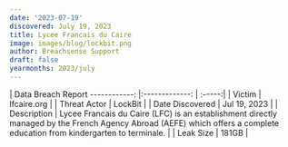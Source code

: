 ```yaml
---
date: '2023-07-19'
discovered: July 19, 2023
title: Lycee Francais du Caire
image: images/blog/lockbit.png
author: Breachsense Support
draft: false
yearmonths: 2023/july
---
```



| Data Breach Report
------------:     |:-------------:    | :-----:|
| Victim      | lfcaire.org      | 
| Threat Actor      | LockBit      | 
| Date Discovered      | Jul 19, 2023      | 
| Description      | Lycee Francais du Caire (LFC) is an establishment directly managed by the French Agency Abroad (AEFE) which offers a complete education from kindergarten to terminale.      | 
| Leak Size      | 181GB      | 

